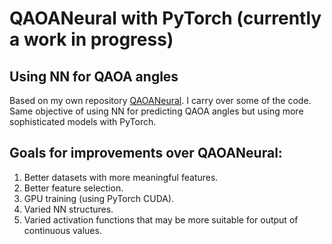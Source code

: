 # QAOANeural with PyTorch (currently a work in progress)
## Using NN for QAOA angles
Based on my own repository [QAOANeural](https://github.com/jedwvv/QAOANeural). I carry over some of the code.  
Same objective of using NN for predicting QAOA angles but using more sophisticated models with PyTorch.  

## Goals for improvements over QAOANeural:
1. Better datasets with more meaningful features.  
2. Better feature selection.  
3. GPU training (using PyTorch CUDA).  
4. Varied NN structures.  
5. Varied activation functions that may be more suitable for output of continuous values.  
